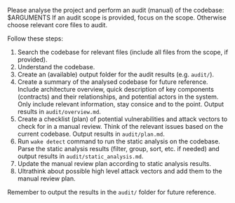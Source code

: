 Please analyse the project and perform an audit (manual) of the codebase: $ARGUMENTS
If an audit scope is provided, focus on the scope. Otherwise choose relevant core files to audit.

Follow these steps:
1. Search the codebase for relevant files (include all files from the scope, if provided).
2. Understand the codebase.
3. Create an (available) output folder for the audit results (e.g. `audit/`).
4. Create a summary of the analysed codebase for future reference. Include architecture overview, quick description of key components (contracts) and their relationships, and potential actors in the system. Only include relevant information, stay consice and to the point. Output results in `audit/overview.md`.
5. Create a checklist (plan) of potential vulnerabilities and attack vectors to check for in a manual review. Think of the relevant issues based on the current codebase. Output results in `audit/plan.md`.
6. Run `wake detect` command to run the static analysis on the codebase. Parse the static analysis results (filter, group, sort, etc. if needed) and output results in `audit/static_analysis.md`.
7. Update the manual review plan according to static analysis results.
8. Ultrathink about possible high level attack vectors and add them to the manual review plan.

Remember to output the results in the `audit/` folder for future reference.